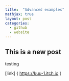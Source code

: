 ```yaml
---
title:  "Advanced examples"
mathjax: true
layout: post
categories: 
  - github
  - website
---
```

## This is a new post

testing

[link] { https://kuu-1.itch.io }
